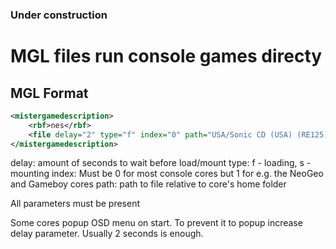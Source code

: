 ### Under construction


# MGL files run console games directy

## MGL Format

```xml
<mistergamedescription>
	<rbf>nes</rbf>
	<file delay="2" type="f" index="0" path="USA/Sonic CD (USA) (RE125)/Sonic CD (USA) (RE125).cue"/>
</mistergamedescription>
```

delay: amount of seconds to wait before load/mount
type:  f - loading, s - mounting
index: Must be 0 for most console cores but 1 for e.g. the NeoGeo and Gameboy cores
path:  path to file relative to core's home folder
	    
All parameters must be present
		
Some cores popup OSD menu on start. To prevent it to popup increase delay parameter. 
Usually 2 seconds is enough.